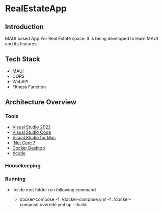 # RealEstateApp

## Introduction

MAUI based App For Real Estate space. It is being developed to learn MAUI and its features.

## Tech Stack

- MAUI
- CQRS
- WebAPI
- Fitness Function

## Architecture Overview

### Tools

- [Visual Studio 2022](https://visualstudio.microsoft.com/downloads/)
- [Visual Studio Code](https://code.visualstudio.com/Download/)
- [Visual Studio for Mac](https://visualstudio.microsoft.com/downloads/)
- [.Net Core 7 ](https://dotnet.microsoft.com/download/dotnet-core)
- [Docker Desktop](https://www.docker.com/products/docker-desktop)
- [Xcode](https://developer.apple.com/xcode/)

### Housekeeping

### Running

- Inside root folder run following command

  - docker-compose -f ./docker-compose.yml -f ./docker-compose.override.yml up --build
